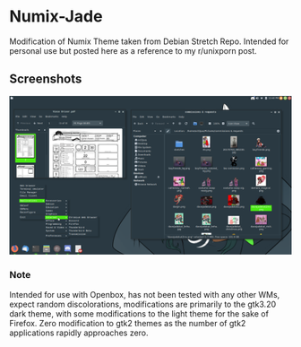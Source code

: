 # Numix-Jade

Modification of Numix Theme taken from Debian Stretch Repo. Intended for personal use but posted here as a reference to my r/unixporn post.

## Screenshots

![Desktop Preview](Preview.png)

### Note
Intended for use with Openbox, has not been tested with any other WMs, expect random discolorations, modifications are primarily to the gtk3.20 dark theme, with some modifications to the light theme for the sake of Firefox. Zero modification to gtk2 themes as the number of gtk2 applications rapidly approaches zero.
